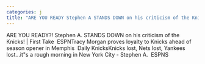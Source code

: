 ```yaml
---
categories: j
title: "ARE YOU READY Stephen A STANDS DOWN on his criticism of the Knicks  First Take  ESPN"
---
```

ARE YOU READY?! Stephen A. STANDS DOWN on his criticism of the Knicks! | First Take&nbsp;&nbsp;ESPNTracy Morgan proves loyalty to Knicks ahead of season opener in Memphis&nbsp;&nbsp;Daily KnicksKnicks lost, Nets lost, Yankees lost...it"s a rough morning in New York City - Stephen A.&nbsp;&nbsp;ESPNS